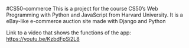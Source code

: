 
#CS50-commerce
This is a project for the course CS50’s Web Programming with Python and JavaScript from Harvard University. It is a  eBay-like e-commerce auction site made with Django and Python

Link to a video that shows the functions of the app:  https://youtu.be/KzbdFpSi2L8
